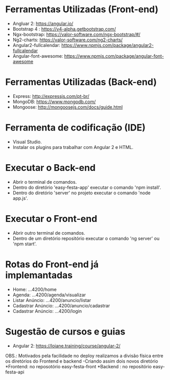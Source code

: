 # Ferramentas Utilizadas (Front-end)
- Angluar 2: https://angular.io/
- Bootstrap 4 : https://v4-alpha.getbootstrap.com/
- Ngx-bootstrap: https://valor-software.com/ngx-bootstrap/#/
- Ng2-charts: https://valor-software.com/ng2-charts/
- Angular2-fullcalendar: https://www.npmjs.com/package/angular2-fullcalendar
- Angular-font-awesome: https://www.npmjs.com/package/angular-font-awesome

# Ferramentas Utilizadas (Back-end)
- Express: http://expressjs.com/pt-br/
- MongoDB: https://www.mongodb.com/
- Mongoose: http://mongoosejs.com/docs/guide.html

# Ferramenta de codificação (IDE)
- Visual Studio.
- Instalar os plugins para trabalhar com Angular 2 e HTML.

# Executar o Back-end
- Abrir o terminal de comandos.
- Dentro do diretório 'easy-festa-app' executar o comando 'npm install'.
- Dentro do diretório 'server' no projeto executar o comando 'node app.js'.

# Executar o Front-end
- Abrir outro terminal de comandos.
- Dentro de um diretório repositório executar o comando 'ng server' ou 'npm start'.

# Rotas do Front-end já implemantadas
- Home: ...4200/home
- Agenda: ...4200/agenda/visualizar
- Listar Anúncio: ...4200/anuncio/listar
- Cadastrar Anúncio: ...4200/anuncio/cadastrar
- Cadastrar Anúncio: ...4200/login

# Sugestão de cursos e guias
- Angular 2: https://loiane.training/course/angular-2/

OBS.: Motivados pela facilidade no deploy realizamos a divisão física entre os diretórios do Frontend e backend
	-Criando assim dois novos diretório
		*Frontend: no reposotório easy-festa-front
		*Backend : no repositório easy-festa-api